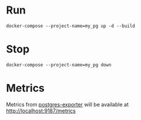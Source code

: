 # Run
```
docker-compose --project-name=my_pg up -d --build
```

# Stop
```
docker-compose --project-name=my_pg down  
```

# Metrics
Metrics from [postgres-exporter](https://github.com/prometheus-community/postgres_exporter) will be available at  
[http://localhost:9187/metrics](http://localhost:9187/metrics)